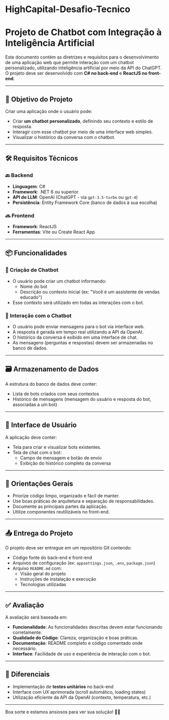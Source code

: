 # HighCapital-Desafio-Tecnico
# Projeto de Chatbot com Integração à Inteligência Artificial

Este documento contém as diretrizes e requisitos para o desenvolvimento de uma aplicação web que permite interação com um chatbot personalizado, utilizando inteligência artificial por meio da API do ChatGPT. O projeto deve ser desenvolvido com **C# no back-end** e **ReactJS no front-end**.

---

## 🎯 Objetivo do Projeto

Criar uma aplicação onde o usuário pode:
- Criar **um chatbot personalizado**, definindo seu contexto e estilo de resposta.
- Interagir com esse chatbot por meio de uma interface web simples.
- Visualizar o histórico da conversa com o chatbot.

---

## 🛠️ Requisitos Técnicos

### 🔙 Backend
- **Linguagem**: C#
- **Framework**: .NET 6 ou superior
- **API de LLM**: OpenAI (ChatGPT - via `gpt-3.5-turbo` ou `gpt-4`)
- **Persistência**: Entity Framework Core (banco de dados à sua escolha)

### 🔜 Frontend
- **Framework**: ReactJS
- **Ferramentas**: Vite ou Create React App

---

## 📦 Funcionalidades

### 🤖 Criação de Chatbot
- O usuário pode criar um chatbot informando:
  - Nome do bot
  - Descrição ou contexto inicial (ex: "Você é um assistente de vendas educado")
- Esse contexto será utilizado em todas as interações com o bot.

### 💬 Interação com o Chatbot
- O usuário pode enviar mensagens para o bot via interface web.
- A resposta é gerada em tempo real utilizando a API da OpenAI.
- O histórico da conversa é exibido em uma interface de chat.
- As mensagens (perguntas e respostas) devem ser armazenadas no banco de dados.

---

## 🗃️ Armazenamento de Dados

A estrutura do banco de dados deve conter:
- Lista de bots criados com seus contextos
- Histórico de mensagens (mensagem do usuário e resposta do bot, associadas a um bot)

---

## 🎨 Interface de Usuário

A aplicação deve conter:
- Tela para criar e visualizar bots existentes.
- Tela de chat com o bot:
  - Campo de mensagem e botão de envio
  - Exibição do histórico completo da conversa

---

## 📌 Orientações Gerais

- Priorize código limpo, organizado e fácil de manter.
- Use boas práticas de arquitetura e separação de responsabilidades.
- Documente as principais partes da aplicação.
- Utilize componentes reutilizáveis no front-end.

---

## 📤 Entrega do Projeto

O projeto deve ser entregue em um repositório Git contendo:
- Código fonte do back-end e front-end
- Arquivos de configuração (ex: `appsettings.json`, `.env`, `package.json`)
- Arquivo `README.md` com:
  - Visão geral do projeto
  - Instruções de instalação e execução
  - Tecnologias utilizadas

---

## ✅ Avaliação

A avaliação será baseada em:

- **Funcionalidade**: As funcionalidades descritas devem estar funcionando corretamente.
- **Qualidade do Código**: Clareza, organização e boas práticas.
- **Documentação**: README completo e código comentado onde necessário.
- **Interface**: Facilidade de uso e experiência de interação com o bot.

---

## 🌟 Diferenciais

- Implementação de **testes unitários** no back-end
- Interface com UX aprimorada (scroll automático, loading states)
- Utilização eficiente da API da OpenAI (contexto, temperatura, etc.)

---

Boa sorte e estamos ansiosos para ver sua solução! 🤖💬
